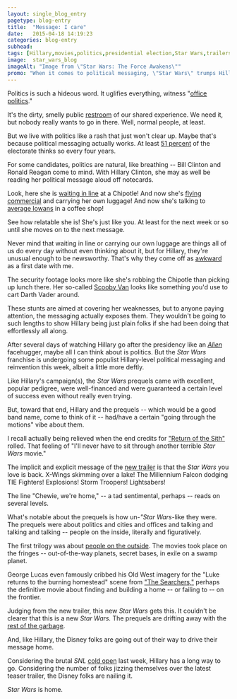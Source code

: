 ```yaml
---
layout: single_blog_entry
pagetype: blog-entry
title:  "Message: I care"
date:   2015-04-18 14:19:23
categories: blog-entry
subhead:
tags: [Hillary,movies,politics,presidential election,Star Wars,trailers]
image:  star_wars_blog
imageAlt: "Image from \"Star Wars: The Force Awakens\""
promo: "When it comes to political messaging, \"Star Wars\" trumps Hillary"
---  
```


Politics is such a hideous word. It uglifies everything, witness "[office politics][11]."

It's the dirty, smelly public [restroom][12] of our shared experience. We need it, but nobody really wants to go in there. Well, normal people, at least.

But we live with politics like a rash that just won't clear up. Maybe that's because political messaging actually works. At least [51 percent][13] of the electorate thinks so every four years.

For some candidates, politics are natural, like breathing -- Bill Clinton and Ronald Reagan come to mind. With Hillary Clinton, she may as well be reading her political message aloud off notecards.

Look, here she is [waiting in line][15] at a Chipotle! And now she's [flying commercial][16] and carrying her own luggage! And now she's talking to [average Iowans][17] in a coffee shop!

See how relatable she is! She's just like you. At least for the next week or so until she moves on to the next message.

[11]: http://www.mindtools.com/pages/article/newCDV_85.htm
[12]: https://www.youtube.com/watch?v=IJrWlHRT-18
[13]: http://en.wikipedia.org/wiki/United_States_presidential_election

[15]: http://www.newsweek.com/who-reported-hillarys-historic-chipotle-visit-and-how-322940
[16]: http://www.dailymail.co.uk/news/article-3042625/Hillary-ditches-Scooby-flies-New-Jersey-wrapping-three-day-Iowa-campaign-tour-totes-luggage.html
[17]: http://www.dailymail.co.uk/news/article-3040482/Campaign-staff-DROVE-ordinary-Iowans-Hillary-s-campaign-stop-including-health-care-lobbyist-training-Obama-campaign-intern-Biden-chauffeur.html


Never mind that waiting in line or carrying our own luggage are things all of us do every day without even thinking about it, but for Hillary, they're unusual enough to be newsworthy. That's why they come off as [awkward][1] as a first date with me.

The security footage looks more like she's robbing the Chipotle than picking up lunch there. Her so-called [Scooby Van][5] looks like something you'd use to cart Darth Vader around.

These stunts are aimed at covering her weaknesses, but to anyone paying attention, the messaging actually exposes them. They wouldn't be going to such lengths to show Hillary being just plain folks if she had been doing that effortlessly all along.

After several days of watching Hillary go after the presidency like an [*Alien*][2] facehugger, maybe all I can think about is politics. But the *Star Wars* franchise is undergoing some populist Hillary-level political messaging and reinvention this week, albeit a little more deftly.

Like Hillary's campaign(s), the *Star Wars* prequels came with excellent, popular pedigree, were well-financed and were guaranteed a certain level of success even without really even trying.

But, toward that end, Hillary and the prequels -- which would be a good band name, come to think of it -- had/have a certain "going through the motions" vibe about them.

I recall actually being relieved when the end credits for ["Return of the Sith"][3] rolled. That feeling of "I'll never have to sit through another terrible *Star Wars* movie."

The implicit and explicit message of the [new trailer][4] is that the *Star Wars* you love is back. X-Wings skimming over a lake! The Millennium Falcon dodging TIE Fighters! Explosions! Storm Troopers! Lightsabers!

The line "Chewie, we're home," -- a tad sentimental, perhaps -- reads on several levels.

What's notable about the prequels is how un-*"Star Wars*-like they were. The prequels were about politics and cities and offices and talking and talking and talking -- people on the inside, literally and figuratively.

The first trilogy was about [people on the outside][6]. The movies took place on the fringes -- out-of-the-way planets, secret bases, in exile on a swamp planet.

George Lucas even famously cribbed his Old West imagery for the "Luke returns to the burning homestead" scene from ["The Searchers,"][7] perhaps the definitive movie about finding and building a home -- or failing to -- on the frontier.

Judging from the new trailer, this new *Star Wars* gets this. It couldn't be clearer that this is a new *Star Wars.* The prequels are drifting away with the [rest of the garbage][9].

And, like Hillary, the Disney folks are going out of their way to drive their message home.

Considering the brutal *SNL* [cold open][8] last week, Hillary has a long way to go. Considering the number of folks jizzing themselves over the latest teaser trailer, the Disney folks are nailing it.

*Star Wars* is home.

[1]: https://www.youtube.com/watch?v=CCvQ_7u1XeI
[2]: https://www.youtube.com/watch?v=kmDXVbte5Oc
[3]: https://www.youtube.com/watch?v=9a2COOvciqc
[4]: https://www.youtube.com/watch?v=wCc2v7izk8w
[5]: http://i.dailymail.co.uk/i/pix/2015/04/14/21/2792C07900000578-3038778-image-a-17_1429044109115.jpg
[6]: https://www.youtube.com/watch?v=_joDNOpeWWo
[7]: https://www.youtube.com/watch?v=uj-XZ0OJrXQ
[8]: https://www.youtube.com/watch?v=BXdNYXMQoy8
[9]: http://www.theforce.net/swtc/Pix/dvd/ep5/avenger2.jpg
